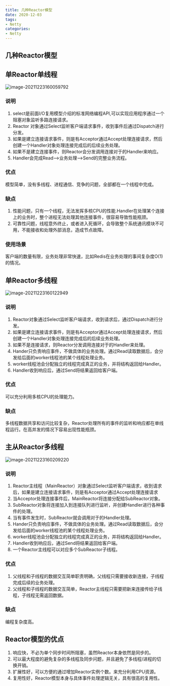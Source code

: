 ```yaml
---
title: 几种Reactor模型
date: 2020-12-03
tags:
- Netty
categories:
- Netty
---
```




## 几种Reactor模型

## 单Reactor单线程 

![image-20211223160059792](https://gitee.com/Post-90sBadKid/imageshack/raw/master/image-20211223160059792.png)

### 说明

1. select是前面I/O复用模型介绍的标准网络编程API,可以实现应用程序通过一个阻塞对象监听多路连接请求。
2. Reactor 对象通过Select监听客户端请求事件，收到事件后通过Dispatch进行分发。
3. 如果是建立连接请求事件，则是有Acceptor通过Accept处理连接请求，然后创建一个Handler对象处理连接完成后的后续业务处理。
4. 如果不是建立连接事件，则Reactor会分发调用连接对于的Handler来响应。
5. Handler会完成Read-->业务处理-->Send的完整业务流程。

### 优点

模型简单，没有多线程、进程通信、竞争的问题，全部都在一个线程中完成。

### 缺点

1. 性能问题，只有一个线程，无法发挥多核CPU的性能.Handler在处理某个连接上的业务时，整个进程无法处理其他连接事件，很容易导致性能瓶颈。
2. 可靠性问题，线程意外终止，或者进入死循环，会导致整个系统通讯模块不可用，不能接收和处理外部消息，造成节点故障。



### 使用场景

客户端的数量有限，业务处理非常快速，比如Redis在业务处理的事间复杂度O(1)的情况。

## 单Reactor多线程 

![image-20211223160122949](https://gitee.com/Post-90sBadKid/imageshack/raw/master/image-20211223160122949.png)

### 说明

1. Reactor对象通过Select监听客户端请求，收到请求后，通过Dispatch进行分发。
2. 如果是建立连接请求事件，则是有Acceptor通过Accept处理连接请求，然后创建一个Handler对象处理连接完成后的后续业务处理。
3. 如果不是连接请求，则Reactor分发调用连接对于的Handler来处理。
4. Hander只负责响应事件，不做具体的业务处理。通过Read读取数据后，会分发给后面的worker线程池的某个线程处理业务。
5. worker线程池会分配独立的线程完成真正的业务，并将结构返回给Handler。
6. Handler收到响应后，通过Send将结果返回给客户端。

### 优点

可以充分利用多核CPU的处理能力。

### 缺点

多线程数据共享和访问比较复杂，Reactor处理所有的事件的监听和响应都在单线程运行。在高并发的情况下容易出现性能瓶颈。



## 主从Reactor多线程

![image-20211223160209220](https://gitee.com/Post-90sBadKid/imageshack/raw/master/image-20211223160209220.png)

### 说明

1. Reactor主线程（MainReactor）对象通过Select监听客户端请求，收到请求后，如果是建立连接请求事件，则是有Acceptor通过Accept处理连接请求
2. 当Acceptor处理连接事件后，MainReactor将连接分配给SubReactor对象。
3. SubReactor对象将连接加入到连接队列进行监听，并创建Handler进行各种事件的处理。
4. 当有事件发生时，SubReactor就会调用对于的Handler处理。
5. Hander只负责响应事件，不做具体的业务处理。通过Read读取数据后，会分发给后面的worker线程池的某个线程处理业务。
6. worker线程池会分配独立的线程完成真正的业务，并将结构返回给Handler。
7. Handler收到响应后，通过Send将结果返回给客户端。
8. 一个Reactor主线程可以对应多个SubReactor子线程。

### 优点

1. 父线程和子线程的数据交互简单职责明确，父线程只需要接收新连接，子线程完成后续的业务处理。
2. 父线程和子线程的数据交互简单，Reactor主线程只需要把新来连接传给子线程，子线程无需返回数据。

### 缺点

编程复杂度高。



## Reactor模型的优点

1. 响应快，不必为单个同步时间所阻塞，虽然Reactor本身依然是同步的。
2. 可以最大程度的避免复杂的多线程及同步问题，并且避免了多线程/进程的切换开销。
3. 扩展性好，可以方便的通过增加Reactor实例个数。来充分利用CPU资源。
4. 复用性好，Reactor模型本身与具体事件处理逻辑无关，具有很高的复用性。
